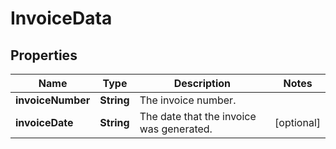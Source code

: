
# InvoiceData

## Properties
Name | Type | Description | Notes
------------ | ------------- | ------------- | -------------
**invoiceNumber** | **String** | The invoice number. | 
**invoiceDate** | **String** | The date that the invoice was generated. |  [optional]



